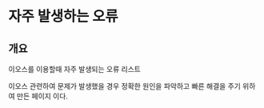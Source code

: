 # 자주 발생하는 오류

## 개요

이오스를 이용할때 자주 발생되는 오류 리스트

이오스 관련하여 문제가 발생했을 경우 정확한 원인을 파악하고 빠른 해결을 주기 위하여 만든 페이지 이다.

